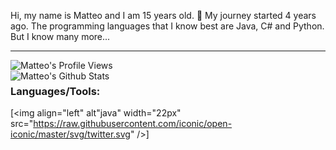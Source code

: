 Hi, my name is Matteo and I am 15 years old. 👋
My journey started 4 years ago. The programming languages that I know best are Java, C# and Python. But I know many more... 

---

<img align="left" alt="Matteo's Profile Views" src="https://komarev.com/ghpvc/?username=Matteo-Code&color=blue">
<br>
<img align="left" alt="Matteo's Github Stats" src="https://github-readme-stats.vercel.app/api?username=Matteo-Code&show_icons=true&hide_border=true&bg_color=000&text_color=FFF" />

### Languages/Tools:

[<img align="left" alt"java" width="22px" src="https://raw.githubusercontent.com/iconic/open-iconic/master/svg/twitter.svg" />]

<!--
**Matteo-Code/Matteo-Code** is a ✨ _special_ ✨ repository because its `README.md` (this file) appears on your GitHub profile.

Here are some ideas to get you started:

- 🔭 I’m currently working on ...
- 🌱 I’m currently learning ...
- 👯 I’m looking to collaborate on ...
- 🤔 I’m looking for help with ...
- 💬 Ask me about ...
- 📫 How to reach me: ...
- 😄 Pronouns: ...
- ⚡ Fun fact: ...
-->
